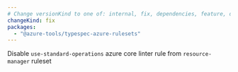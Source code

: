 ```yaml
---
# Change versionKind to one of: internal, fix, dependencies, feature, deprecation, breaking
changeKind: fix
packages:
  - "@azure-tools/typespec-azure-rulesets"
---
```


Disable `use-standard-operations` azure core linter rule from `resource-manager` ruleset
